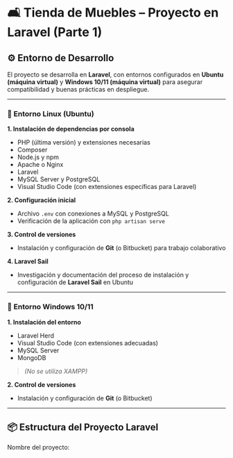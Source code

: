 # 🛋️ Tienda de Muebles – Proyecto en Laravel (Parte 1)

## ⚙️ Entorno de Desarrollo

El proyecto se desarrolla en **Laravel**, con entornos configurados en **Ubuntu (máquina virtual)** y **Windows 10/11 (máquina virtual)** para asegurar compatibilidad y buenas prácticas en despliegue.

---

### 🔹 Entorno Linux (Ubuntu)

**1. Instalación de dependencias por consola**
- PHP (última versión) y extensiones necesarias  
- Composer  
- Node.js y npm  
- Apache o Nginx  
- Laravel  
- MySQL Server y PostgreSQL  
- Visual Studio Code (con extensiones específicas para Laravel)  

**2. Configuración inicial**
- Archivo `.env` con conexiones a MySQL y PostgreSQL  
- Verificación de la aplicación con `php artisan serve`  

**3. Control de versiones**
- Instalación y configuración de **Git** (o Bitbucket) para trabajo colaborativo  

**4. Laravel Sail**
- Investigación y documentación del proceso de instalación y configuración de **Laravel Sail** en Ubuntu  

---

### 🔹 Entorno Windows 10/11

**1. Instalación del entorno**
- Laravel Herd  
- Visual Studio Code (con extensiones adecuadas)  
- MySQL Server  
- MongoDB  
> *(No se utiliza XAMPP)*  

**2. Control de versiones**
- Instalación y configuración de **Git** (o Bitbucket)  

---

## 📦 Estructura del Proyecto Laravel
Nombre del proyecto:  
